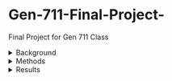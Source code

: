 # Gen-711-Final-Project-
Final Project for Gen 711 Class 

<details>
  <summary>Background</summary>
  The data and methods for this project were taken from https://github.com/Joseph7e/MDIBL-T3-WGS-Tutorial. The goal of the research was to study seaweed-eating microbes collected from MDIBL, Acadia National Park. The data was collected by Anthony Hay, Steven Weicksel, Dana-Lynn Koomoa-Lange, Leah Elliot, Melissa Chisholm, and Princess Rodriguez. The DNA was extracted and Illumina sequencing was used for downstream analysis. 
</details>

<details>
<summary>Methods</summary>

<details>
  <summary>Read Quality</summary>
- Fastqc was run on the samples to summarize read quality and base assessment in HTML format<br />
- The HTML files were transferred using Powershell and several figures were observed <br />
</details>

<details>
  <summary>Trimming</summary>
  - Trimmomatic was run on the samples to trim off low-quality reads and adapters<br />
  - Fastqc was run on the trimmed data to assess read quality <br />
</details>

  <details>
    <summary>Genome Assembly</summary>
      - Genome was put together with SPAdes using the forward, reverse, and unpaired reads <br />
  </details>

<details>
  <summary>Genome Assesment</summary>
  - QUAST was used to assess how well the genome was put together <br />
  - BUSCO was used to determine how complete the genome is using highly conserved genes (OrthoDB) <br />
</details>

<details>
  <summary>Genome Annotation</summary>
  - PROKKA is run to annotate the genome <br />
</details>

<details>
  <summary>Organism Identification</summary>
  - 16s sequence was extracted from the PROKKA output for BLAST <br />
  - BLAST was used to identify the most closely related genome to the sample to attempt to identify the organism <br />
  - The 16s sequence was BLASTed against the contigs generated from SPAdes <br />
</details>

<details>
  <summary>Read Mapping</summary>
  - The fasta file is run through bwa mem to convert it to a SAM file using the forward and reverse reads of the genome <br />
  - samtools was used to construct a coverage table of the SAM files <br />
</details>

<details>
  <summary>Non-Target Contig Removal</summary>
  - blobtools was used to visualize the genome assembly using the contigs file, BLAST hits file, and the SAM file <br />
  - The graph was generated as a png and downloaded to be observed <br />
</details>

<details>
  <summary>Filter Genome Assembly</summary>
  - The blobtools tables were filtered by coverage and length <br />
  - A list of contigs we wanted to keep was constructed <br />
  - The assembly was filtered based on the list of contigs <br />
  - Then the final contigs are BLASTed against UNIvec to ensure no contamination is found <br />
</details>

<details>
  <summary>For Contamination</summary>
  - Take out sequences that came up when the final contigs were BLASTed against UNIvec <br />
  - Go back to QUAST and run down the methods again using BUSCO, PROKKA, BLAST, bwa mem, samtools, and blobtools <br />
  - Once the new final list of contigs has gone through the methods again make sure to BLAST against UNIvec to make sure there is no contamination <br />
</details>
<details>
  <summary>Genome Visualization</summary>
  - The PROKKA .gbk file from after filtering the genome was placed into a program called proksee <br />
  - Proksee gave a visualization of the genome <br />
  - Grant JR, Enns E, Marinier E, Mandal A, Herman EK, Chen C, Graham M, Van Domselaar G, and Stothard P​
        Proksee: in-depth characterization and visualization of bacterial genomes​
        Nucleic Acids Research, 2023, gkad326, https://doi.org/10.1093/nar/gkad326 <br />
</details>
      
</details>




<details>
  <summary>Results</summary>

<details>
  <summary>Fastqc</summary>

-Quality of raw reads before trimming shows slightly poor quality
<details>
  <summary>Caylin Fastqc untrimmed</summary>

![plot](images/Caylin%20R1-1.png)
R1

![plot](images/Caylin%20R2-1.png)
R2

</details>

<details>
  <summary>Graham Fastqc untrimmed</summary>

![plot](images/Graham%20R1-1.png)
R1

![plot](images/Graham%20R2-1.png)
R2

</details>

<details>
  <summary>Ethan Fastqc untrimmed</summary>

![plot](images/Ethan%20R1-1.png)
R1

![plot](images/Ethan%20R2-1.png)
R2

</details>
-Qulaity of trimmed reads using trimmomatic shown to have improved.
<details>
  <summary>Caylin Fastqc trimmed</summary>

![plot](images/Caylin%20R1-2.png)
R1

![plot](images/Caylin%20R2-2.png)
R2

</details>

<details>
  <summary>Graham Fastqc trimmed</summary>

![plot](images/Graham%20R1-2.png)
R1

![plot](images/Graham%20R2-2.png)
R2

</details>

<details>
  <summary>Ethan Fastqc trimmed</summary>

![plot](images/Ethan%20R1-2.png)
R1

![plot](images/Ethan%20R2-2.png)
R2

</details>

</details>

<details>
  <summary>Quast</summary>
-Quast data showing contig lengths GC content and N50 data 
  <details>
    <summary>Caylin</summary>

  ![plot](images/Caylin%20Quast-1.png)
    before

  ![plot](images/Caylin%20Quast-2.png)
    after
  </details>

  <details>
    <summary>Graham</summary>

  ![plot](images/Graham%20Quast-1.png)
    before

  ![plot](images/Graham%20Quast-2.png)
    after
  </details>

  <details>
    <summary>Ethan</summary>

  ![plot](images/Ethan%20Quast.png)
    before

  ![plot](images/Ethan%20Quast-2.png)
    after
  </details>
</details>

<details>
  <summary>Blobtools</summary>
  Identification of organism through blobtools showing both before and after filtering.
  <details>
    <summary>Caylin</summary>

  ![plot](images/Caylin%20Blobtool%201-1.png)
  
  ![plot](images/Caylin%20Blobtool%201-2.png)


After Filtering 
  
  ![plot](images/Caylin%20Blobtool%202-1.png)
  
  ![plot](images/Caylin%20Blobtool%202-2.png)
  </details>
  <details>
    <summary>Graham</summary>

  
  ![plot](images/Graham%20Blobtool%201-1.png)
  
  ![plot](images/Graham%20Blobtool%201-2.png)


After Filtering 
  
  ![plot](images/Graham%20Blobtool%202-1.png)
  
  ![plot](images/Graham%20Blobtool%202-2.png)
  </details>
  <details>
    <summary>Ethan</summary>

  
  ![plot](images/Ethan%20Blobtool%201-1.png)
  
  ![plot](images/Ethan%20Blobtool%201-2.png)


After Filtering 
  
  ![plot](images/Ethan%20Blobtool%202-1.png)
  
  ![plot](images/Ethan%20Blobtool%202-2.png)
  </details>
  
</details>

<details>
  <summary>PROKsee genome visualization</summary>
  Genome visualization made using PROKsee
<details>
  <summary>Caylin</summary>
  
  ![plot](images/Caylin_visualization.png)
</details>
<details>
  <summary>Ethan</summary>
  
  ![plot](images/Ethan_visualization.png)
</details>
<details>
  <summary>Graham</summary>
  
  ![plot](images/Graham_visualization.png)
  </details>
</details>
</details>
